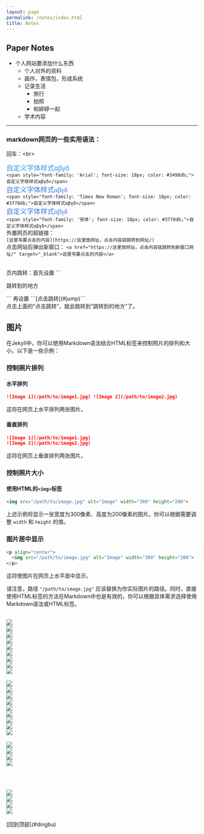 ```yaml
---
layout: page
permalink: /notes/index.html
title: Notes
---
```


<h2 id="dingbu">Paper Notes</h2>

- 个人网站要添加什么东西
    - 个人对外的资料
    - 画作，表情包，形成系统
    - 记录生活
        - 旅行
        - 拍照
        - 和婷婷一起
    - 学术内容

---
### markdown网页的一些实用语法：
  
回车：&lt;br&gt;  

<span style="font-family: 'Arial'; font-size: 18px; color: #3498db;">自定义字体样式αβγδ</span>  
```<span style="font-family: 'Arial'; font-size: 18px; color: #3498db;">自定义字体样式αβγδ</span>```
<br>
<span style="font-family: 'Times New Roman'; font-size: 18px; color: #3778db;">自定义字体样式αβγδ</span>  
```<span style="font-family: 'Times New Roman'; font-size: 18px; color: #3778db;">自定义字体样式αβγδ</span>```
<br>
<span style="font-family: '宋体'; font-size: 18px; color: #3778db;">自定义字体样式αβγδ</span>  
```<span style="font-family: '宋体'; font-size: 18px; color: #3778db;">自定义字体样式αβγδ</span>```
<br>
外置网页的超链接：  
 ```[这里写要点击的内容](https://这里放网址，点击内容就跳转到网址/)```<br>
点击网站后弹出新窗口：
```<a href="https://这里放网址，点击内容就跳转到新窗口网址/" target="_blank">这里写要点击的内容</a>```

<br>
页内跳转：首先设置
```<p id="jump">跳转到的地方</p>```
再设置
```[点击跳转](#jump)```<br>
点击上面的“点击跳转”，就会跳转到“跳转到的地方”了。<br>

## 图片
在Jekyll中，你可以使用Markdown语法结合HTML标签来控制照片的排列和大小。以下是一些示例：
### 控制照片排列
#### 水平排列
```markdown
![Image 1](/path/to/image1.jpg) ![Image 2](/path/to/image2.jpg)
```
这将在网页上水平排列两张图片。
#### 垂直排列
```markdown
![Image 1](/path/to/image1.jpg)
![Image 2](/path/to/image2.jpg)
```
这将在网页上垂直排列两张图片。

### 控制照片大小

#### 使用HTML的`<img>`标签

```markdown
<img src="/path/to/image.jpg" alt="Image" width="300" height="200">
```

上述示例将显示一张宽度为300像素、高度为200像素的图片。你可以根据需要调整 `width` 和 `height` 的值。

### 图片居中显示

```markdown
<p align="center">
  <img src="/path/to/image.jpg" alt="Image" width="300" height="200">
</p>
```

这将使图片在网页上水平居中显示。

请注意，路径 `"/path/to/image.jpg"` 应该替换为你实际图片的路径。同时，直接使用HTML标签的方法在Markdown中也是有效的，你可以根据具体需求选择使用Markdown语法或HTML标签。


<br>
<div class="third">
<div><img src="/images/profile.jpg"></div>
<div><img src="/images/profile.jpg"></div>
<div><img src="/images/profile.jpg"></div>
<div><img src="/images/profile.jpg"></div>
<div><img src="/images/profile.jpg"></div>
<div><img src="/images/profile.jpg"></div>
<div><img src="/images/profile.jpg"></div>
<div><img src="/images/profile.jpg"></div>
<div><img src="/images/profile.jpg"></div>
</div>

<br>

<div class="fifth">
<div><img src="/images/profile.jpg"></div>
<div><img src="/images/profile.jpg"></div>
<div><img src="/images/profile.jpg"></div>
<div><img src="/images/profile.jpg"></div>
<div><img src="/images/profile.jpg"></div>
<div><img src="/images/profile.jpg"></div>
<div><img src="/images/profile.jpg"></div>
<div><img src="/images/profile.jpg"></div>
<div><img src="/images/profile.jpg"></div>
</div>

<br>
<div class="third">
<div><img src="/images/profile.jpg"></div>
<div><img src="/images/profile.jpg"></div>
<div><img src="/images/profile.jpg"></div>
<div><img src="/images/profile.jpg"></div>
</div>

<br><br>
<div class="second">
<div><img src="/images/profile.jpg"></div>
<div><img src="/images/profile.jpg"></div>
<div><img src="/images/profile.jpg"></div>
<div><img src="/images/profile.jpg"></div>
</div>

<br>
[回到顶部](#dingbu)